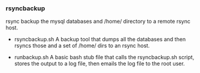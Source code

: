 ### rsyncbackup

rsync backup the mysql databases and /home/ directory to a remote rsync host.

* rsyncbackup.sh
    A backup tool that dumps all the databases and then rsyncs those and a set of /home/ dirs to an rsync host.
    
* runbackup.sh
    A basic bash stub file that calls the rsyncbackup.sh script, stores the output to a log file, then emails the log file to the root user.

